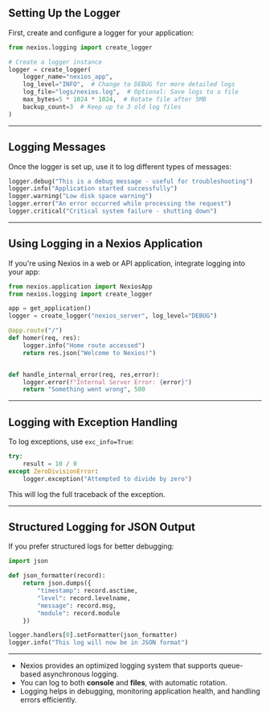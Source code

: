 ## **Setting Up the Logger**

First, create and configure a logger for your application:

```python
from nexios.logging import create_logger

# Create a logger instance
logger = create_logger(
    logger_name="nexios_app",
    log_level="INFO",  # Change to DEBUG for more detailed logs
    log_file="logs/nexios.log",  # Optional: Save logs to a file
    max_bytes=5 * 1024 * 1024,  # Rotate file after 5MB
    backup_count=3  # Keep up to 3 old log files
)
```

---

## **Logging Messages**

Once the logger is set up, use it to log different types of messages:

```python
logger.debug("This is a debug message - useful for troubleshooting")
logger.info("Application started successfully")
logger.warning("Low disk space warning")
logger.error("An error occurred while processing the request")
logger.critical("Critical system failure - shutting down")
```

---

## **Using Logging in a Nexios Application**

If you're using Nexios in a web or API application, integrate logging into your app:

```python
from nexios.application import NexiosApp
from nexios.logging import create_logger

app = get_application()
logger = create_logger("nexios_server", log_level="DEBUG")

@app.route("/")
def homer(req, res):
    logger.info("Home route accessed")
    return res.json("Welcome to Nexios!")


def handle_internal_error(req, res,error):
    logger.error(f"Internal Server Error: {error}")
    return "Something went wrong", 500


```

---

## **Logging with Exception Handling**

To log exceptions, use `exc_info=True`:

```python
try:
    result = 10 / 0
except ZeroDivisionError:
    logger.exception("Attempted to divide by zero")
```

This will log the full traceback of the exception.

---

## **Structured Logging for JSON Output**

If you prefer structured logs for better debugging:

```python
import json

def json_formatter(record):
    return json.dumps({
        "timestamp": record.asctime,
        "level": record.levelname,
        "message": record.msg,
        "module": record.module
    })

logger.handlers[0].setFormatter(json_formatter)
logger.info("This log will now be in JSON format")
```

---

- Nexios provides an optimized logging system that supports queue-based asynchronous logging.
- You can log to both **console** and **files**, with automatic rotation.
- Logging helps in debugging, monitoring application health, and handling errors efficiently.
